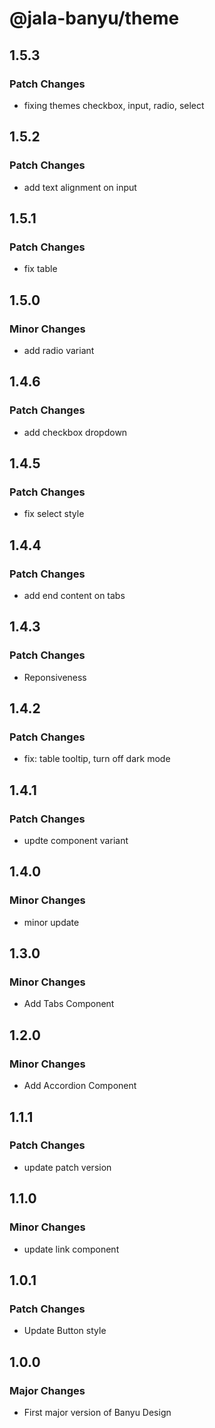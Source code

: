 # @jala-banyu/theme

## 1.5.3

### Patch Changes

- fixing themes checkbox, input, radio, select

## 1.5.2

### Patch Changes

- add text alignment on input

## 1.5.1

### Patch Changes

- fix table

## 1.5.0

### Minor Changes

- add radio variant

## 1.4.6

### Patch Changes

- add checkbox dropdown

## 1.4.5

### Patch Changes

- fix select style

## 1.4.4

### Patch Changes

- add end content on tabs

## 1.4.3

### Patch Changes

- Reponsiveness

## 1.4.2

### Patch Changes

- fix: table tooltip, turn off dark mode

## 1.4.1

### Patch Changes

- updte component variant

## 1.4.0

### Minor Changes

- minor update

## 1.3.0

### Minor Changes

- Add Tabs Component

## 1.2.0

### Minor Changes

- Add Accordion Component

## 1.1.1

### Patch Changes

- update patch version

## 1.1.0

### Minor Changes

- update link component

## 1.0.1

### Patch Changes

- Update Button style

## 1.0.0

### Major Changes

- First major version of Banyu Design
